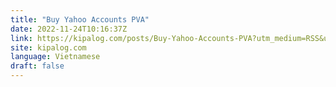 ```yaml
---
title: "Buy Yahoo Accounts PVA"
date: 2022-11-24T10:16:37Z
link: https://kipalog.com/posts/Buy-Yahoo-Accounts-PVA?utm_medium=RSS&utm_source=news.12bit.vn
site: kipalog.com
language: Vietnamese
draft: false
---
```

